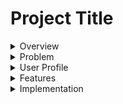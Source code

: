 # Project Title

<details>

<summary>Overview</summary>
## Overview

What is your app? Brief description in a couple of sentences.

My app will be a brand website to help a local wine importer to shine. Hopefully having his own website that showcases the products that he imports and the producers he works with. I want to include a find Us page that gives the user a list of restaurant were the importer's products are available. Hopefully my app will help him make more sale and in the futur I would like to create an inventory app for importers too! (This is for another time)

</details>

<details>
<summary>Problem</summary>
### Problem

Why is your app needed? Background information around any pain points or other reasons.

I personnaly think that in the world we live in, in 2024 and in a really dynamic and fast-paced city like Montreal, if you have a brand or side business and you don't have a good branding like an instagram page, functional website, your logo, to name a few, to highlight your products, it's really hard to grow and not be outshined by other similar businesses.

I think their will always be a need for a e-commerce plateform, especially user friendly one that are afforfable and if I can recreate even 10-15% of that for my capstone I would be really pleased. My goal is to keep working on it way after the bootcamp to make it way more complex.

</details>

<details>
<summary>User Profile</summary>
### User Profile

Who will use your app? How will they use it? Any special considerations that your app must take into account.

Hopefully my app would be used by two types of person.

First one : my client, who will be able to use his "backend" to upload pictures of his products with descriptions and prices to facilitate his sales.

second one: In this scenario, the users would use this website to read about my friend's imported wines, learn about wine production and be able to discover the great humans behind the wine bottle they shop for.

</details>
<details>
<summary>Features</summary>
### Features

List the functionality that your app will include. These can be written as user stories or descriptions with related details. Do not describe _how_ these features are implemented, only _what_ needs to be implemented.

-I would like to display about 10 new bottles on the home page, using a filter function to only keep the 10 first or the 10 last bottle of the array of bottles.

-The user will be able to read about wine producers carried by the importers.

-See what just came in on the main page, when the user hovers over the bottle it lets them see some details of the wine with a fun color transition (I want to see the bottle image still but with a overlay of gradient color with low opacity and text over it)

-See a live map where products can be wines can be found in Montreal and its surroundings.

-Read about the company's mission and who's the team behind.

</details>
<details>
<summary>Implementation</summary>
## Implementation

<details>
<summary>Tech Stack</summary>
### Tech Stack

List technologies that will be used in your app, including any libraries to save time or provide more functionality. Be sure to research any potential limitations.

I will be using:

-React
-React-router-dom
-Axios
-MySQL
-Sass (obvi)
-express

</details>
<details>
<summary>APIs</summary>
### APIs

List any external sources of data that will be used in your app.

I would like to use google Maps embeded map to show users where they can find the importer's bottle of wine in Montreal. Each marker will show a restaurant or store's name and address.

I will use my own API that hopefully is connected to my own database.

</details>
<details>
<summary>Sitemap</summary>
### Sitemap

In terms of what pages this website will showcase :

- About section that gives you a description of their mission with this company + a brief presentation of the team behind it.

- Find us section that will show the user where their products can be found in Quebec

- Producers section that give a description of who's being the production of every single bottle of wine and where they are from and which wine does the importer carry from them at the moment.

- Products section ordered by wine type (color probably) with a description from each bottle.

-I'll add a search bar that let you search your product by name or producer

- A listing section that will show a uploaded PDF with up to date stock that restaurant or an individual that would like to order for their own cellar.

</details>
<details>
<summary>Mockups</summary>
### Mockups

I have make a mockup of my Home and About sections.

![](./src/assets/Mockups/Home.png)
![](./src/assets/Mockups/About.png)
![](./src/assets/Mockups/findUs.png)
![](./src/assets/Mockups/Producers.png)
![](./src/assets/Mockups/ProducerDetail.png)
![](./src/assets/Mockups/Wines.png)
![](./src/assets/Mockups/WineDetails.png)
![](./src/assets/Mockups/Listing.png)

About (About.png)

</details>
<details>
<summary>Data</summary>
### Data

Describe your data and the relationships between them. You can show this visually using diagrams, or write it out.

I want to store my data in a database. This is what I really wanna play with for this Capstone, I wanna get comfortable with it.
I'd have 1 database, 2 tables. My only concern is how to store images, espcially if I want to store uploaded picture in the futur. I wanna say it should be in my public folder but I'm not sure yet.

1. Producers {
   producer_id
   producer_name
   producer_region
   producer_village
   producer_description
   producer_image
   wine_id (foreign key)
   }

2. Wines {
   wine_id
   wine_name
   wine_region
   wine_appellation
   wine_description
   wine_image
   wine_varietal
   }

![](./src/assets/Mockups/drawSQL-grand-ordinaire.png)

</details>
<details>
<summary>Endpoints</summary>
### Endpoints

<!-- "use client";

import { useState } from "react";
import {
APIProvider,
Map,
AdvancedMarker,
Pin,
InfoWindow,
} from "@vis.gl/react-google-maps";
import "./Map.scss"

const MapComp = () => {
const position = { lat: 45.508888, lng: -73.561668 };
const vinMonLapin = { lat: 45.53300094604492, lng: -73.61061096191406};
const [open, setOpen] = useState(false); -->

  <!-- return (
    <article className="map__container">
      <APIProvider apiKey={process.env.REACT_APP_GOOGLE_MAPS_KEY}>
        <div className="map">
          <Map zoom={13} center={position} mapId={process.env.REACT_APP_GOOGLE_MAPS_STYLE}>
            <AdvancedMarker position={vinMonLapin} onClick={() => setOpen(true)}>
              <Pin />
            </AdvancedMarker>

            {open && (
              <InfoWindow position={vinMonLapin} onCloseClick={() => setOpen(false)}>
                <p>Vin Mon Lapin</p>
             </InfoWindow>
            )}
          </Map>
        </div>
      </APIProvider>
    </article>  
  );
} -->

This is how I fetch GoogleMaps into my app. It takes a API key and a map style number. I already tested it and it works.

**GET /producers/**

Get a list of all producers to display on the ProducerPage
Response:

```
[
    {
        "id": 1,
        "name": "Pierre Bourlier",
    },
    {
        "id": 2,
        "name": "Christian Venier",
    },
    ...
]
```

**GET /producers/:id**

## To use when we clicked on a specific producer. It renders on the /producers/:id url

Response:

```
{
    "id": 1,
    "name": "Christian Venier",
    "country": "France",
    "region": "Ardèche",
    "description": "In 2015 Pierre set up his modest domaine, deep in the northern hills of Ardèche...",
    "bottle_id": "5", "7"
}
```

**GET /wines**

- Render every available bottle of wine on the /wines page

Response:

```
{
    "id": 1,
    "name": "Vaille que Vaille",
},
{
    "id": 2,
    "name": "Ca de Noci",
}
```

**GET /wines/:id**

- Gives specific informations on the given wine on its own page /wines/:Wineid

Response:

```
{
    "id": 1,
    "name": "Vaille que Vaille",
    "description": "this wine is bright",
    "grapes": "pinot noir",
    "region": "France",
    "appellation: ""
}
```

</details>
<details>
<summary>Auth</summary>
<!-- ### Auth

<!-- Does your project include any login or user profile functionality? If so, describe how authentication/authorization will be implemented.  -->

</details>
<details>
<summary>Roadmap</summary>
## Roadmap

Scope your project as a sprint. Break down the tasks that will need to be completed and map out timeframes for implementation. Think about what you can reasonably complete before the due date. The more detail you provide, the easier it will be to build.

1. Create a mock up of every pages to let me identify every component and see if I can easily repeat them on mulitple pages. This
2. Do the styling of my website (I like starting with what I'm really comfortable with) I probablye can have this done in a week.
3. Do the routes of my app (couple hours for sure)
4. Add functionality - hovering effect, map markers. (couple hours I think, one or two evenings)
5. backend functionnality - this will probably be my biggest chunk.

</details>
<details>
<summary>Nice-to-haves</summary>
## Nice-to-haves

I wanna add authentification to add an upload page for the admin.

In the future I would like to implement an ordering function directly from the website. Ordering wine in Quebec, beside directly from our liquor monopole is really complicated and I would like to make my friend's life easier by having his users be able to order directly from the website and pay. He would then receive a order confirmation and only have to arrange the shipping from SAQ then. Obviously from their end, the user would also receive a order confirmation from the email they provided.

I say in the futur because I wanna try to be realistic with what I think I can produce with the amount of time we will have after approval until our presentation day. It does drive me to think about what will be implementable afterward to greatlyt update his website's feature and showcase even more what I'm capable of.

</details>
</details>
